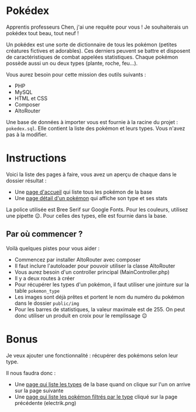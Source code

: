 # Pokédex

Apprentis professeurs Chen, j'ai une requête pour vous ! Je souhaiterais un pokédex tout beau, tout neuf !

Un pokédex est une sorte de dictionnaire de tous les pokémon (petites créatures fictives et adorables). Ces derniers peuvent se battre
et disposent de caractéristiques de combat appelées statistiques. Chaque pokémon possède aussi un ou deux types (plante, roche, feu...).

Vous aurez besoin pour cette mission des outils suivants : 
- PHP
- MySQL
- HTML et CSS
- Composer
- AltoRouter

Une base de données à importer vous est fournie à la racine du projet : `pokedex.sql`. Elle contient la liste des pokémon et 
leurs types. Vous n'avez pas à la modifier.

# Instructions 

Voici la liste des pages à faire, vous avez un aperçu de chaque dans le dossier résultat : 

- Une [page d'accueil](resultat/home.png) qui liste tous les pokémon de la base
- Une [page détail d'un pokémon](resultat/detail.png) qui affiche son type et ses stats

La police utilisée est Bree Serif sur Google Fonts. Pour les couleurs, utilisez une pipette :wink:. Pour celles des types, elle est fournie dans la base.

## Par où commencer ?

Voilà quelques pistes pour vous aider : 

- Commencez par installer AltoRouter avec composer
- Il faut inclure l'autoloader pour pouvoir utiliser la classe AltoRouter
- Vous aurez besoin d'un controller principal (MainController.php)
- Il y a deux routes à créer
- Pour récupérer les types d'un pokémon, il faut utiliser une jointure sur la table `pokemon_type`
- Les images sont déjà prêtes et portent le nom du numéro du pokémon dans le dossier `public/img`
- Pour les barres de statistiques, la valeur maximale est de 255. On peut donc utiliser un produit en croix pour le remplissage :wink:

# Bonus

Je veux ajouter une fonctionnalité : récupérer des pokémons selon leur type.

Il nous faudra donc : 
- Une [page qui liste les types](resultat/types.png) de la base quand on clique sur l'un on arrive sur la page suivante
- Une [page qui liste les pokémon filtrés par le type](resultat/electrik.png) cliqué sur la page précédente (electrik.png)


